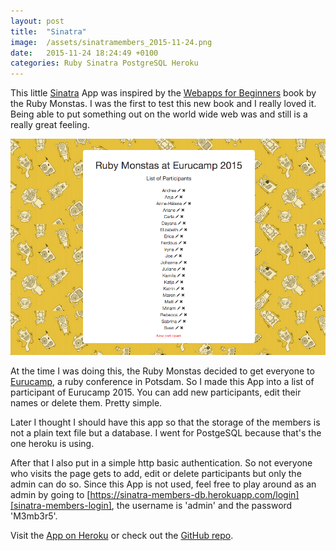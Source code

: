 ```yaml
---
layout: post
title:  "Sinatra"
image:  /assets/sinatramembers_2015-11-24.png
date:   2015-11-24 18:24:49 +0100
categories: Ruby Sinatra PostgreSQL Heroku
---
```

This little [Sinatra][sinatra] App was inspired by the [Webapps for Beginners][rubymonstas-webapps] book by the Ruby Monstas. I was the first to test this new book and I really loved it. Being able to put something out on the world wide web was and still is a really great feeling.

![sinatra members screenshot](/assets/sinatramembers_2015-11-24.png)

At the time I was doing this, the Ruby Monstas decided to get everyone to [Eurucamp][eurucamp], a ruby conference in Potsdam. So I made this App into a list of participant of Eurucamp 2015. You can add new participants, edit their names or delete them. Pretty simple.

Later I thought I should have this app so that the storage of the members is not a plain text file but a database. I went for PostgeSQL because that's the one heroku is using.

After that I also put in a simple http basic authentication. So not everyone who visits the page gets to add, edit or delete participants but only the admin can do so. Since this App is not used, feel free to play around as an admin by going to [https://sinatra-members-db.herokuapp.com/login][sinatra-members-login], the username is 'admin' and the password 'M3mb3r5'.

Visit the [App on Heroku][sinatra-members] or check out the [GitHub repo][github-sinatra].

<!--end-row-->

[sinatra]: http://www.sinatrarb.com/
[rubymonstas-webapps]: http://webapps-for-beginners.rubymonstas.org/
[eurucamp]: http://2015.eurucamp.org/
[sinatra-members]: https://sinatra-members-db.herokuapp.com/members
[sinatra-members-login]: https://sinatra-members-db.herokuapp.com/login
[github-sinatra]: https://github.com/lisbethmarianne/sinatra-members-db

